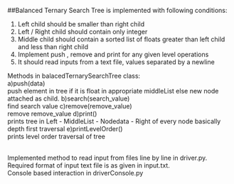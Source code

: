 ##Balanced Ternary Search Tree is implemented with following conditions:
1. Left child should be smaller than right child
2. Left / Right child should contain only integer
3. Middle child should contain a sorted list of floats greater than left child and less than right child
4. Implement push , remove and print for any given level operations
5. It should read inputs from a text file, values separated by a newline

Methods in balacedTernarySearchTree class:<br/>
a)push(data) <br/>
push element in tree if it is float in appropriate middleList else new node attached as child.
b)search(search_value)<br/>
find search value
c)remove(remove_value)<br/>
remove remove_value
d)print()<br/>
prints tree in Left - MiddleList - Nodedata - Right of every node basically depth first traversal
e)printLevelOrder()<br/>
prints level order traversal of tree<br/>

<br/>
Implemented method to read input from files line by line in driver.py.<br/>
Required format of input text file is as given in input.txt.<br/>
Console based interaction in driverConsole.py
